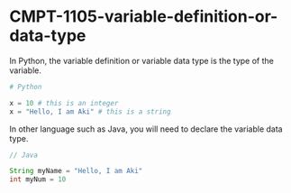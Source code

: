 # CMPT-1105-variable-definition-or-data-type

In Python, the variable definition or variable data type is the type of the variable.

```python
# Python

x = 10 # this is an integer 
x = "Hello, I am Aki" # this is a string
```

In other language such as Java, you will need to declare the variable data type.

```java
// Java

String myName = "Hello, I am Aki"
int myNum = 10
```

